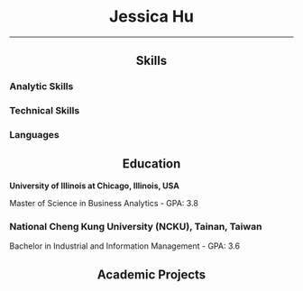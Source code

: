 <!DOCTYPE html>
<html>
<head>
  <h1 align="center">Jessica Hu</h1>
  <hr>
</head>
<body>

<h2 align="center">Skills</h2>
<h3>Analytic Skills</h3>

<h3>Technical Skills</h3>

<h3>Languages</h3>

<h2 align="center">Education</h2>
<p><b>University of Illinois at Chicago, Illinois, USA</b></p>
<p>Master of Science in Business Analytics - GPA: 3.8</p>
<h3>National Cheng Kung University (NCKU), Tainan, Taiwan</h3>
<p>Bachelor in Industrial and Information Management - GPA: 3.6</p>

<h2 align="center">Academic Projects</h2>



</body>
</html>
